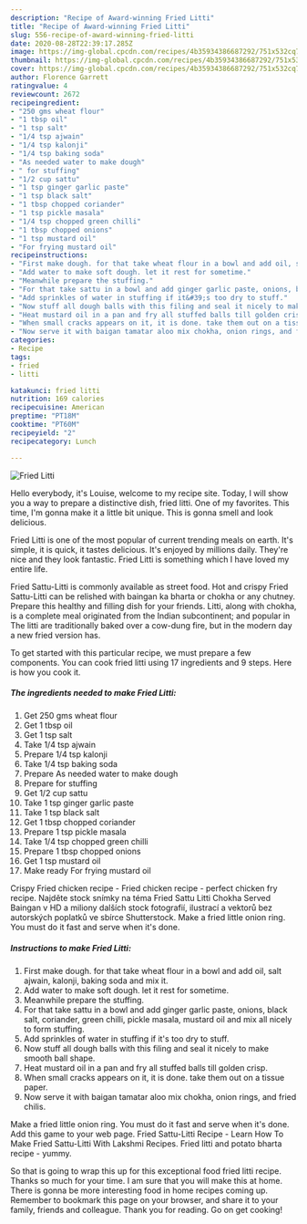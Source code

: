 ```yaml
---
description: "Recipe of Award-winning Fried Litti"
title: "Recipe of Award-winning Fried Litti"
slug: 556-recipe-of-award-winning-fried-litti
date: 2020-08-28T22:39:17.285Z
image: https://img-global.cpcdn.com/recipes/4b35934386687292/751x532cq70/fried-litti-recipe-main-photo.jpg
thumbnail: https://img-global.cpcdn.com/recipes/4b35934386687292/751x532cq70/fried-litti-recipe-main-photo.jpg
cover: https://img-global.cpcdn.com/recipes/4b35934386687292/751x532cq70/fried-litti-recipe-main-photo.jpg
author: Florence Garrett
ratingvalue: 4
reviewcount: 2672
recipeingredient:
- "250 gms wheat flour"
- "1 tbsp oil"
- "1 tsp salt"
- "1/4 tsp ajwain"
- "1/4 tsp kalonji"
- "1/4 tsp baking soda"
- "As needed water to make dough"
- " for stuffing"
- "1/2 cup sattu"
- "1 tsp ginger garlic paste"
- "1 tsp black salt"
- "1 tbsp chopped coriander"
- "1 tsp pickle masala"
- "1/4 tsp chopped green chilli"
- "1 tbsp chopped onions"
- "1 tsp mustard oil"
- "For frying mustard oil"
recipeinstructions:
- "First make dough. for that take wheat flour in a bowl and add oil, salt ajwain, kalonji, baking soda and mix it."
- "Add water to make soft dough. let it rest for sometime."
- "Meanwhile prepare the stuffing."
- "For that take sattu in a bowl and add ginger garlic paste, onions, black salt, coriander, green chilli, pickle masala, mustard oil and mix all nicely to form stuffing."
- "Add sprinkles of water in stuffing if it&#39;s too dry to stuff."
- "Now stuff all dough balls with this filing and seal it nicely to make smooth ball shape."
- "Heat mustard oil in a pan and fry all stuffed balls till golden crisp."
- "When small cracks appears on it, it is done. take them out on a tissue paper."
- "Now serve it with baigan tamatar aloo mix chokha, onion rings, and fried chilis."
categories:
- Recipe
tags:
- fried
- litti

katakunci: fried litti 
nutrition: 169 calories
recipecuisine: American
preptime: "PT18M"
cooktime: "PT60M"
recipeyield: "2"
recipecategory: Lunch

---
```



![Fried Litti](https://img-global.cpcdn.com/recipes/4b35934386687292/751x532cq70/fried-litti-recipe-main-photo.jpg)

Hello everybody, it's Louise, welcome to my recipe site. Today, I will show you a way to prepare a distinctive dish, fried litti. One of my favorites. This time, I'm gonna make it a little bit unique. This is gonna smell and look delicious.

Fried Litti is one of the most popular of current trending meals on earth. It's simple, it is quick, it tastes delicious. It's enjoyed by millions daily. They're nice and they look fantastic. Fried Litti is something which I have loved my entire life.

Fried Sattu-Litti is commonly available as street food. Hot and crispy Fried Sattu-Litti can be relished with baingan ka bharta or chokha or any chutney. Prepare this healthy and filling dish for your friends. Litti, along with chokha, is a complete meal originated from the Indian subcontinent; and popular in The litti are traditionally baked over a cow-dung fire, but in the modern day a new fried version has.


To get started with this particular recipe, we must prepare a few components. You can cook fried litti using 17 ingredients and 9 steps. Here is how you cook it.

<!--inarticleads1-->

##### The ingredients needed to make Fried Litti:

1. Get 250 gms wheat flour
1. Get 1 tbsp oil
1. Get 1 tsp salt
1. Take 1/4 tsp ajwain
1. Prepare 1/4 tsp kalonji
1. Take 1/4 tsp baking soda
1. Prepare As needed water to make dough
1. Prepare  for stuffing
1. Get 1/2 cup sattu
1. Take 1 tsp ginger garlic paste
1. Take 1 tsp black salt
1. Get 1 tbsp chopped coriander
1. Prepare 1 tsp pickle masala
1. Take 1/4 tsp chopped green chilli
1. Prepare 1 tbsp chopped onions
1. Get 1 tsp mustard oil
1. Make ready For frying mustard oil


Crispy Fried chicken recipe - Fried chicken recipe - perfect chicken fry recipe. Najděte stock snímky na téma Fried Sattu Litti Chokha Served Baingan v HD a miliony dalších stock fotografií, ilustrací a vektorů bez autorských poplatků ve sbírce Shutterstock. Make a fried little onion ring. You must do it fast and serve when it&#39;s done. 

<!--inarticleads2-->

##### Instructions to make Fried Litti:

1. First make dough. for that take wheat flour in a bowl and add oil, salt ajwain, kalonji, baking soda and mix it.
1. Add water to make soft dough. let it rest for sometime.
1. Meanwhile prepare the stuffing.
1. For that take sattu in a bowl and add ginger garlic paste, onions, black salt, coriander, green chilli, pickle masala, mustard oil and mix all nicely to form stuffing.
1. Add sprinkles of water in stuffing if it&#39;s too dry to stuff.
1. Now stuff all dough balls with this filing and seal it nicely to make smooth ball shape.
1. Heat mustard oil in a pan and fry all stuffed balls till golden crisp.
1. When small cracks appears on it, it is done. take them out on a tissue paper.
1. Now serve it with baigan tamatar aloo mix chokha, onion rings, and fried chilis.


Make a fried little onion ring. You must do it fast and serve when it&#39;s done. Add this game to your web page. Fried Sattu-Litti Recipe - Learn How To Make Fried Sattu-Litti With Lakshmi Recipes. Fried litti and potato bharta recipe - yummy. 

So that is going to wrap this up for this exceptional food fried litti recipe. Thanks so much for your time. I am sure that you will make this at home. There is gonna be more interesting food in home recipes coming up. Remember to bookmark this page on your browser, and share it to your family, friends and colleague. Thank you for reading. Go on get cooking!
